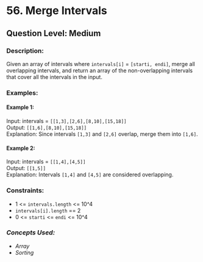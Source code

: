 # 56. Merge Intervals
## Question Level: Medium
### Description:
Given an array of intervals where `intervals[i]` = `[starti, endi]`, merge all overlapping intervals, and return an array of the non-overlapping intervals that cover all the intervals in the input.

### Examples:
#### Example 1:

Input: intervals = `[[1,3],[2,6],[8,10],[15,18]]`<br>
Output: `[[1,6],[8,10],[15,18]]`<br>
Explanation: Since intervals `[1,3]` and `[2,6]` overlap, merge them into `[1,6]`.<br>
#### Example 2:

Input: intervals = `[[1,4],[4,5]]`<br>
Output: `[[1,5]]`<br>
Explanation: Intervals `[1,4]` and `[4,5]` are considered overlapping.<br>

### Constraints:

- 1 <= `intervals.length` <= 10^4
- `intervals[i].length` == 2
- 0 <= `starti` <= `endi` <= 10^4 

### <i>Concepts Used:
- Array
- Sorting </i>